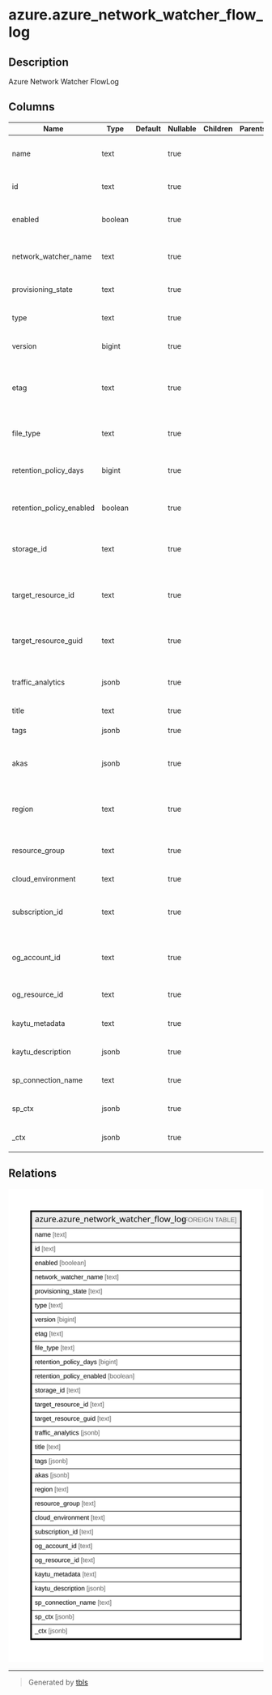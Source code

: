 # azure.azure_network_watcher_flow_log

## Description

Azure Network Watcher FlowLog

## Columns

| Name | Type | Default | Nullable | Children | Parents | Comment |
| ---- | ---- | ------- | -------- | -------- | ------- | ------- |
| name | text |  | true |  |  | The friendly name that identifies the flow log. |
| id | text |  | true |  |  | Contains ID to identify a flow log uniquely. |
| enabled | boolean |  | true |  |  | Indicates whether the flow log is enabled, or not. |
| network_watcher_name | text |  | true |  |  | The friendly name that identifies the network watcher. |
| provisioning_state | text |  | true |  |  | The provisioning state of the flow log. |
| type | text |  | true |  |  | The resource type of the flow log. |
| version | bigint |  | true |  |  | The version (revision) of the flow log. |
| etag | text |  | true |  |  | An unique read-only string that changes whenever the resource is updated. |
| file_type | text |  | true |  |  | The file type of flow log. Possible values include: 'JSON'. |
| retention_policy_days | bigint |  | true |  |  | Specifies the number of days to retain flow log records. |
| retention_policy_enabled | boolean |  | true |  |  | Indicates whether flow log retention is enabled, or not. |
| storage_id | text |  | true |  |  | The ID of the storage account which is used to store the flow log. |
| target_resource_id | text |  | true |  |  | The ID of network security group to which flow log will be applied. |
| target_resource_guid | text |  | true |  |  | The Guid of network security group to which flow log will be applied. |
| traffic_analytics | jsonb |  | true |  |  | Defines the configuration of flow log traffic analytics. |
| title | text |  | true |  |  | Title of the resource. |
| tags | jsonb |  | true |  |  | A map of tags for the resource. |
| akas | jsonb |  | true |  |  | Array of globally unique identifier strings (also known as) for the resource. |
| region | text |  | true |  |  | The Azure region/location in which the resource is located. |
| resource_group | text |  | true |  |  | The resource group which holds this resource. |
| cloud_environment | text |  | true |  |  | The Azure Cloud Environment. |
| subscription_id | text |  | true |  |  | The Azure Subscription ID in which the resource is located. |
| og_account_id | text |  | true |  |  | The Platform Account ID in which the resource is located. |
| og_resource_id | text |  | true |  |  | The unique ID of the resource in opengovernance. |
| kaytu_metadata | text |  | true |  |  | Platform Metadata of the Azure resource. |
| kaytu_description | jsonb |  | true |  |  | The full model description of the resource |
| sp_connection_name | text |  | true |  |  | Steampipe connection name. |
| sp_ctx | jsonb |  | true |  |  | Steampipe context in JSON form. |
| _ctx | jsonb |  | true |  |  | Steampipe context in JSON form. |

## Relations

![er](azure.azure_network_watcher_flow_log.svg)

---

> Generated by [tbls](https://github.com/k1LoW/tbls)
